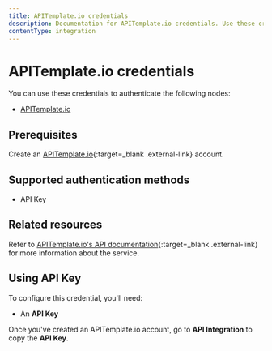 ```yaml
---
title: APITemplate.io credentials
description: Documentation for APITemplate.io credentials. Use these credentials to authenticate APITemplate.io in n8n, a workflow automation platform.
contentType: integration
---
```


# APITemplate.io credentials

You can use these credentials to authenticate the following nodes:

- [APITemplate.io](/integrations/builtin/app-nodes/n8n-nodes-base.apitemplateio/)

## Prerequisites

Create an [APITemplate.io](https://apitemplate.io/){:target=_blank .external-link} account.

## Supported authentication methods

- API Key

## Related resources

Refer to [APITemplate.io's API documentation](https://apitemplate.io/apiv2/){:target=_blank .external-link} for more information about the service.

## Using API Key

To configure this credential, you'll need:

- An **API Key**

Once you've created an APITemplate.io account, go to **API Integration** to copy the **API Key**.

